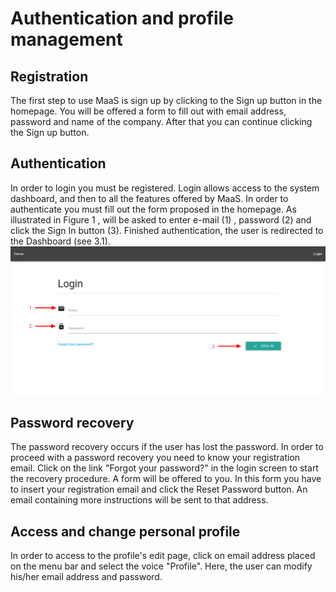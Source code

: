 # Authentication and profile management
## Registration
The first step to use MaaS is sign up by clicking to the Sign up button in the homepage. You will be offered a form to fill out with email address, password and name of the company. After that you can continue clicking the Sign up button.


## Authentication
In order to login you must be registered. Login allows access to the system dashboard, and then to all the features offered by MaaS. In order to authenticate
you must fill out the form proposed in the homepage. As illustrated in Figure 1 , will be
asked to enter e-mail (1) , password (2) and click the Sign In button (3). Finished
authentication, the user is redirected to the Dashboard (see 3.1).
![](login.png)


## Password recovery
The password recovery occurs if the user has lost the password. In order to proceed with a password recovery you need to know your registration email. Click on the link "Forgot your password?" in the login screen to start the recovery procedure.
A form will be offered to you. In this form you have to insert your registration email and click the Reset Password button. An email containing more instructions will be sent to that address.


## Access and change personal profile
In order to access to the profile's edit page, click on email address placed on the menu bar and select the voice "Profile". Here, the user can modify his/her email address and password.
